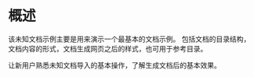 # 概述
该未知文档示例主要是用来演示一个最基本的文档示例。
包括文档的目录结构，文档内容的形式，文档生成网页之后的样式，也可用于参考目录。

让新用户熟悉未知文档导入的基本操作，了解生成文档后的基本效果。
